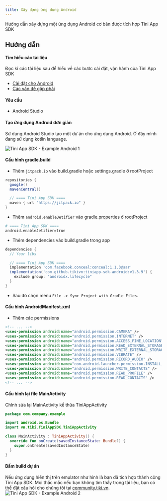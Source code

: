 ```yaml
---
title: Xây dựng ứng dụng Android
---
```


Hướng dẫn xây dựng một ứng dụng Android cơ bản được tích hợp Tini App SDK

## Hướng dẫn

#### Tìm hiểu các tài liệu

Đọc kĩ các tài liệu sau để hiểu về các bước cài đặt, vận hành của Tini App SDK

- [Cài đặt cho Android](/docs/sdk/setup-for-android)
- [Các vấn đề gặp phải](/docs/sdk/troubleshooting)

#### Yêu cầu

- Android Studio

#### Tạo ứng dụng Android đơn giản

Sử dụng Android Studio tạo một dự án cho ứng dụng Android. Ở đây mình đang sử dụng kotlin language.

<img src="/img/sdk/example-android-1.png"  alt="Tini App SDK - Example Android 1"/>

#### Cấu hình gradle.build

- Thêm `jitpack.io` vào build.gradle hoặc settings.gradle ở rootProject

```groovy
repositories {
  google()
  mavenCentral()

  // ==== Tini App SDK ====
  maven { url "https://jitpack.io" }
}
```

- Thêm `android.enableJetifier` vào gradle.properties ở rootProject

```bash
# ==== Tini App SDK ====
android.enableJetifier=true
```

- Thêm dependencies vào build.gradle trong app

```groovy
dependencies {
  // Your libs

  // ==== Tini App SDK ====
  implementation 'com.facebook.conceal:conceal:1.1.3@aar'
  implementation('com.github.tikivn:tiniapp-sdk-android:v1.3.9') {
    exclude group: "androidx.lifecycle"
  }
}
```

- Sau đó chọn menu `File -> Sync Project with Gradle Files`.

#### Cấu hình AndroidManifest.xml

- Thêm các permissions

```xml
<!-- ... -->
<uses-permission android:name="android.permission.CAMERA" />
<uses-permission android:name="android.permission.INTERNET" />
<uses-permission android:name="android.permission.ACCESS_FINE_LOCATION" />
<uses-permission android:name="android.permission.READ_EXTERNAL_STORAGE" />
<uses-permission android:name="android.permission.WRITE_EXTERNAL_STORAGE" />
<uses-permission android:name="android.permission.VIBRATE" />
<uses-permission android:name="android.permission.RECORD_AUDIO" />
<uses-permission android:name="com.android.launcher.permission.INSTALL_SHORTCUT" />
<uses-permission android:name="android.permission.WRITE_CONTACTS" />
<uses-permission android:name="android.permission.READ_PROFILE" />
<uses-permission android:name="android.permission.READ_CONTACTS" />
<!-- ... -->
```

#### Cấu hình lại file MainActivity

Chỉnh sửa lại MainActivity kế thừa TiniAppActivity

```kotlin
package com.company.example

import android.os.Bundle
import vn.tiki.TiniAppSDK.TiniAppActivity

class MainActivity : TiniAppActivity() {
  override fun onCreate(savedInstanceState: Bundle?) {
    super.onCreate(savedInstanceState)
  }
}
```

#### Bấm build dự án

Nếu ứng dụng hiển thị trên emulator như hình là bạn đã tích hợp thành công Tini App SDK. Mọi thắc mắc nếu bạn không tìm thấy trong tài liệu, bạn có thể đặt câu hỏi cho chúng tôi tại [community.tiki.vn](https://community.tiki.vn).
<img src="/img/sdk/example-android-2.png" alt="Tini App SDK - Example Android 2"/>
